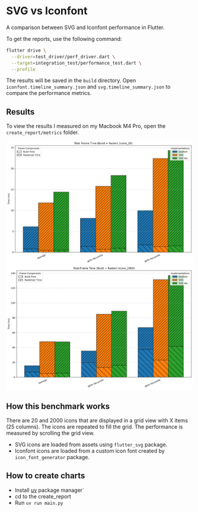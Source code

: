 # SVG vs Iconfont

A comparison between SVG and Iconfont performance in Flutter.

To get the reports, use the following command:

```bash
flutter drive \
  --driver=test_driver/perf_driver.dart \
  --target=integration_test/performance_test.dart \
  --profile
```

The results will be saved in the `build` directory. Open `iconfont.timeline_summary.json` and `svg.timeline_summary.json` to compare the performance metrics.

## Results

To view the results I measured on my Macbook M4 Pro, open the `create_report/metrics` folder.

![20 Icons](create_report/metrics/icons_20/total_frame_time_comparison_icons_20.png)
![2000 Icons](create_report/metrics/icons_2000/total_frame_time_comparison_icons_2000.png)

## How this benchmark works

There are 20 and 2000 icons that are displayed in a grid view with X items (25 columns). The icons are repeated to fill the grid. The performance is measured by scrolling the grid view.

- SVG icons are loaded from assets using `flutter_svg` package.
- Iconfont icons are loaded from a custom icon font created by `icon_font_generator` package.

## How to create charts

- Install [uv](https://github.com/astral-sh/uv) package manager`
- cd to the create_report
- Run `uv run main.py`
